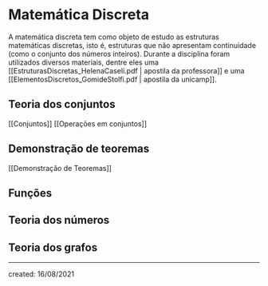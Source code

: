 # Matemática Discreta
A matemática discreta tem como objeto de estudo as estruturas matemáticas discretas, isto é, estruturas que não apresentam continuidade (como o conjunto dos números inteiros). Durante a disciplina foram utilizados diversos materiais, dentre eles uma [[EstruturasDiscretas_HelenaCaseli.pdf | apostila da professora]] e uma [[ElementosDiscretos_GomideStolfi.pdf | apostila da unicamp]].

## Teoria dos conjuntos
[[Conjuntos]]
[[Operações em conjuntos]]

## Demonstração de teoremas
[[Demonstração de Teoremas]]

## Funções

## Teoria dos números

## Teoria dos grafos

---

created: 16/08/2021

